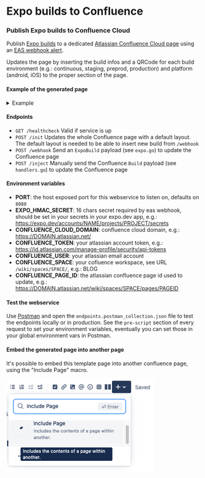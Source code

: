 # Expo builds to Confluence

### Publish Expo builds to Confluence Cloud

Publish [Expo builds](https://expo.dev) to a dedicated [Atlassian Confluence Cloud page](https://support.atlassian.com/confluence-cloud/docs/create-edit-and-publish-a-page/) using an [EAS webhook alert](https://docs.expo.dev/eas/webhooks/).

Updates the page by inserting the build infos and a QRCode for each build environment (e.g.: continuous, staging, preprod, production) and platform (android, iOS) to the proper section of the page.

#### Example of the generated page
<details>
  <summary>Example</summary>
  <img src="example.png" />
</details>

#### Endpoints
- `GET /healthcheck` Valid if service is up
- `POST /init` Updates the whole Confluence page with a default layout. The default layout is needed to be able to insert new build from `/webhook`
- `POST /webhook` Send an `ExpoBuild` payload (see `expo.go`) to update the Confluence page
- `POST /inject` Manually send the Confluence `Build` payload (see `handlers.go`) to update the Confluence page

#### Environment variables
- **PORT**: the host exposed port for this webservice to listen on, defaults on `8080`
- **EXPO_HMAC_SECRET**: 16 chars secret required by eas webhook, should be set in your secrets in your expo.dev app, e.g.: https://expo.dev/accounts/NAME/projects/PROJECT/secrets
- **CONFLUENCE_CLOUD_DOMAIN**: confluence cloud domain, e.g.: https://DOMAIN.atlassian.net/
- **CONFLUENCE_TOKEN**: your atlassian account token, e.g.: https://id.atlassian.com/manage-profile/security/api-tokens
- **CONFLUENCE_USER**: your atlassian email account
- **CONFLUENCE_SPACE**: your cofluence workspace, see URL `/wiki/spaces/SPACE/`, e.g.: BLOG
- **CONFLUENCE_PAGE_ID**: the atlassian confluence page id used to update, e.g.: https://DOMAIN.atlassian.net/wiki/spaces/SPACE/pages/PAGEID

#### Test the webservice
Use [Postman](https://www.postman.com/downloads/) and open the `endpoints.postman_collection.json` file to test the endpoints locally or in production. See the `pre-script` section of every request to set your environment variables, eventually you can set those in your global environment vars in Postman.

#### Embed the generated page into another page

It's possible to embed this template page into another confluence page, using the "Include Page" macro.

![includepage](includepage.png)
